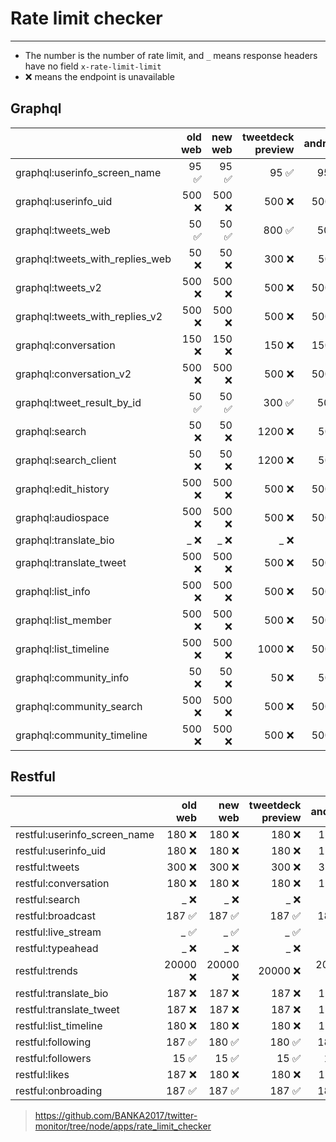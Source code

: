 # Rate limit checker

---

- The number is the number of rate limit, and `_` means response headers have no field `x-rate-limit-limit`
- ❌ means the endpoint is unavailable

## Graphql

|                               |            old web |            new web |  tweetdeck preview |            android|
| :-- | --: | --: | --: | --: |
| graphql:userinfo_screen_name    |             95 ✅ |             95 ✅ |             95 ✅ |             95 ✅ |
| graphql:userinfo_uid            |            500 ❌ |            500 ❌ |            500 ❌ |            500 ❌ |
| graphql:tweets_web              |             50 ✅ |             50 ✅ |            800 ✅ |             50 ✅ |
| graphql:tweets_with_replies_web |             50 ❌ |             50 ❌ |            300 ❌ |             50 ❌ |
| graphql:tweets_v2               |            500 ❌ |            500 ❌ |            500 ❌ |            500 ❌ |
| graphql:tweets_with_replies_v2  |            500 ❌ |            500 ❌ |            500 ❌ |            500 ❌ |
| graphql:conversation            |            150 ❌ |            150 ❌ |            150 ❌ |            150 ❌ |
| graphql:conversation_v2         |            500 ❌ |            500 ❌ |            500 ❌ |            500 ❌ |
| graphql:tweet_result_by_id      |             50 ✅ |             50 ✅ |            300 ✅ |             50 ✅ |
| graphql:search                  |             50 ❌ |             50 ❌ |           1200 ❌ |             50 ❌ |
| graphql:search_client           |             50 ❌ |             50 ❌ |           1200 ❌ |             50 ❌ |
| graphql:edit_history            |            500 ❌ |            500 ❌ |            500 ❌ |            500 ❌ |
| graphql:audiospace              |            500 ❌ |            500 ❌ |            500 ❌ |            500 ❌ |
| graphql:translate_bio           |              _ ❌ |              _ ❌ |              _ ❌ |              _ ❌ |
| graphql:translate_tweet         |            500 ❌ |            500 ❌ |            500 ❌ |            500 ❌ |
| graphql:list_info               |            500 ❌ |            500 ❌ |            500 ❌ |            500 ❌ |
| graphql:list_member             |            500 ❌ |            500 ❌ |            500 ❌ |            500 ❌ |
| graphql:list_timeline           |            500 ❌ |            500 ❌ |           1000 ❌ |            500 ❌ |
| graphql:community_info          |             50 ❌ |             50 ❌ |             50 ❌ |             50 ❌ |
| graphql:community_search        |            500 ❌ |            500 ❌ |            500 ❌ |            500 ❌ |
| graphql:community_timeline      |            500 ❌ |            500 ❌ |            500 ❌ |            500 ❌ |

## Restful

|                               |            old web |            new web |  tweetdeck preview |            android|
| :-- | --: | --: | --: | --: |
| restful:userinfo_screen_name    |            180 ❌ |            180 ❌ |            180 ❌ |            180 ❌ |
| restful:userinfo_uid            |            180 ❌ |            180 ❌ |            180 ❌ |            180 ❌ |
| restful:tweets                  |            300 ❌ |            300 ❌ |            300 ❌ |            300 ❌ |
| restful:conversation            |            180 ❌ |            180 ❌ |            180 ❌ |            180 ❌ |
| restful:search                  |              _ ❌ |              _ ❌ |              _ ❌ |              _ ❌ |
| restful:broadcast               |            187 ✅ |            187 ✅ |            187 ✅ |            187 ✅ |
| restful:live_stream             |              _ ✅ |              _ ✅ |              _ ✅ |              _ ✅ |
| restful:typeahead               |              _ ❌ |              _ ❌ |              _ ❌ |              _ ❌ |
| restful:trends                  |          20000 ❌ |          20000 ❌ |          20000 ❌ |          20000 ❌ |
| restful:translate_bio           |            187 ❌ |            187 ❌ |            187 ❌ |            187 ❌ |
| restful:translate_tweet         |            187 ❌ |            187 ❌ |            187 ❌ |            187 ❌ |
| restful:list_timeline           |            180 ❌ |            180 ❌ |            180 ❌ |            180 ❌ |
| restful:following               |            187 ✅ |            180 ✅ |            180 ✅ |            180 ✅ |
| restful:followers               |             15 ✅ |             15 ✅ |             15 ✅ |             15 ✅ |
| restful:likes                   |            187 ❌ |            180 ❌ |            180 ❌ |            180 ❌ |
| restful:onbroading              |            187 ✅ |            187 ✅ |            187 ✅ |            187 ✅ |

><https://github.com/BANKA2017/twitter-monitor/tree/node/apps/rate_limit_checker>

